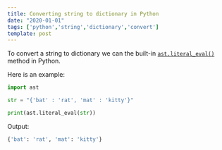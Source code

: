 ```yaml
---
title: Converting string to dictionary in Python
date: "2020-01-01"
tags: ['python','string','dictionary','convert']
template: post
---
```


To convert a string to dictionary we can the built-in [`ast.literal_eval()`](https://docs.python.org/3/library/ast.html#ast.literal_eval) method in Python.

Here is an example:

```python
import ast

str = "{'bat' : 'rat', 'mat' : 'kitty'}"

print(ast.literal_eval(str))
```

Output:

```python
{'bat': 'rat', 'mat': 'kitty'}
```

